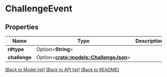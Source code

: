 # ChallengeEvent

## Properties

Name | Type | Description | Notes
------------ | ------------- | ------------- | -------------
**r#type** | Option<**String**> |  | [optional]
**challenge** | Option<[**crate::models::ChallengeJson**](ChallengeJson.md)> |  | [optional]

[[Back to Model list]](../README.md#documentation-for-models) [[Back to API list]](../README.md#documentation-for-api-endpoints) [[Back to README]](../README.md)


